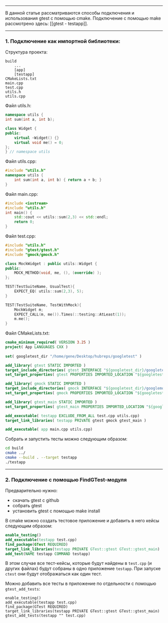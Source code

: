 ___
В данной статье рассматриваются способы подключения и использования gtest с помощью cmake. Подключение с помощью make рассмотрено здесь: [[gtest - testapp]].
___
### 1. Подключение как импортной библиотеки:

Структура проекта:
```
build
	...
	[app]
	[testapp]
CMakeLists.txt
main.cpp
test.cpp
utils.h
utils.cpp
```
Файл utils.h:
```cpp
namespace utils {
int sum(int a, int b);

class Widget {
public:
	virtual ~Widget() {}
	virtual void me() = 0;
};
} // namespace utils
```
Файл utils.cpp:
```cpp
#include "utils.h"
namespace utils {
	int sum(int a, int b) { return a + b; }
}
```
Файл main.cpp:
```cpp
#include <iostream>
#include "utils.h"
int main() {
	std::cout << utils::sum(2,3) << std::endl;
	return 0;
}
```
Файл test.cpp:
```cpp
#include "utils.h"
#include "gtest/gtest.h"
#include "gmock/gmock.h"

class MockWidget : public utils::Widget {
public:
	MOCK_METHOD(void, me, (), (override) );
};

TEST(TestSuiteName, UsualTest){
	EXPECT_EQ( utils::sum(2,3), 5);
}

TEST(TestSuiteName, TestWithMock){
	MockWidget m;
	EXPECT_CALL(m, me()).Times(::testing::AtLeast(1));
	m.me();
}
```
Файл CMakeLists.txt:
```cmake
cmake_minimum_required( VERSION 3.25 )
project( App LANGUAGES CXX )
  
set( googletest_dir "/home/gene/Desktop/hubreps/googletest" )

add_library( gtest STATIC IMPORTED )
target_include_directories( gtest INTERFACE "${googletest_dir}/googletest/include")
set_target_properties( gtest PROPERTIES IMPORTED_LOCATION "${googletest_dir}/build/lib/libgtest.a")

add_library( gmock STATIC IMPORTED )
target_include_directories( gmock INTERFACE "${googletest_dir}/googlemock/include")
set_target_properties( gmock PROPERTIES IMPORTED_LOCATION "${googletest_dir}/build/lib/libgmock.a")

add_library( gtest_main STATIC IMPORTED )
set_target_properties( gtest_main PROPERTIES IMPORTED_LOCATION "${googletest_dir}/build/lib/libgtest_main.a")

add_executable( testapp EXCLUDE_FROM_ALL test.cpp utils.cpp)
target_link_libraries( testapp PRIVATE gtest gmock gtest_main )

add_executable( app main.cpp utils.cpp)
```

Собрать и запустить тесты можно следующим образом:
```bash
cd build
cmake ../
cmake --build . --target testapp
./testapp
```

___
### 2. Подключение с помощью FindGTest-модуля

Предварительно нужно:
- скачать gtest с github
- собрать gtest
- установить gtest с помощью make install

В cmake можно создать тестовое приложение и добавить в него кейсы следующим образом:
```cmake
enable_testing()
add_executable(testapp test.cpp)
find_package(GTest REQUIRED)
target_link_libraries(testapp PRIVATE GTest::gtest GTest::gtest_main)
add_test(NAME testapp COMMAND testapp)
```

В этом случае все тест-кейсы, которые будут найдены в `test.cpp` (и  других файлах) будут собраны в одно приложение `testapp`. При запуске `ctest` они будут отображаться как один тест.

Можно добавить все тесты в приложение по отдельности с помощью `gtest_add_tests`:
```
enable_testing()
add_executable(testapp test.cpp)
find_package(GTest REQUIRED)
target_link_libraries(testapp PRIVATE GTest::gtest GTest::gtest_main)
gtest_add_tests(testapp "" test.cpp)
```



